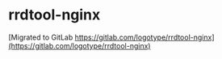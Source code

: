 # rrdtool-nginx

[Migrated to GitLab https://gitlab.com/logotype/rrdtool-nginx](https://gitlab.com/logotype/rrdtool-nginx)
